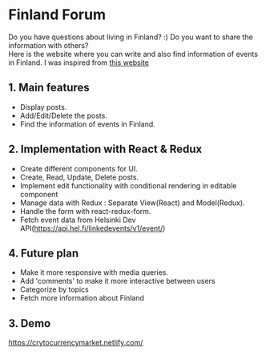 # Finland Forum

Do you have questions about living in Finland? :)
Do you want to share the information with others?  
Here is the website where you can write and also find information of events in Finland.
I was inspired from [this website](https://www.finlandforum.org/)

## 1. Main features

- Display posts.
- Add/Edit/Delete the posts.
- Find the information of events in Finland.

## 2. Implementation with React & Redux

- Create different components for UI.
- Create, Read, Update, Delete posts.
- Implement edit functionality with conditional rendering in editable component
- Manage data with Redux : Separate View(React) and Model(Redux).
- Handle the form with react-redux-form.
- Fetch event data from Helsinki Dev API(https://api.hel.fi/linkedevents/v1/event/)

## 4. Future plan

- Make it more responsive with media queries.
- Add 'comments' to make it more interactive between users
- Categorize by topics
- Fetch more information about Finland

## 3. Demo

https://crytocurrencymarket.netlify.com/

